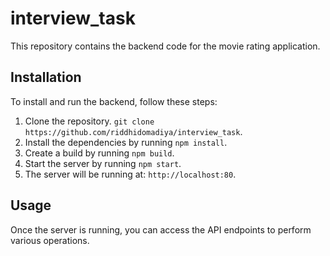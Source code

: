 # interview_task

This repository contains the backend code for the movie rating application.

## Installation

To install and run the backend, follow these steps:
1. Clone the repository. `git clone https://github.com/riddhidomadiya/interview_task`.
2. Install the dependencies by running `npm install`.
3. Create a build by running `npm build`.
4. Start the server by running `npm start`.
5. The server will be running at: `http://localhost:80`.

## Usage

Once the server is running, you can access the API endpoints to perform various operations.
